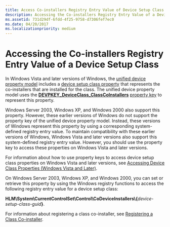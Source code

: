 ```yaml
---
title: Access Co-installers Registry Entry Value of Device Setup Class
description: Accessing the Co-installers Registry Entry Value of a Device Setup Class
ms.assetid: 731d29df-6fdd-4f25-9758-d7306fef7ec0
ms.date: 04/20/2017
ms.localizationpriority: medium
---
```


# Accessing the Co-installers Registry Entry Value of a Device Setup Class


In Windows Vista and later versions of Windows, the [unified device property model](unified-device-property-model--windows-vista-and-later-.md) includes a [device setup class property](accessing-device-setup-class-properties.md) that represents the co-installers that are installed for the class. The unified device property model uses the [**DEVPKEY_DeviceClass_ClassCoInstallers**](https://docs.microsoft.com/windows-hardware/drivers/install/devpkey-deviceclass-classcoinstallers) [property key](property-keys.md) to represent this property.

Windows Server 2003, Windows XP, and Windows 2000 also support this property. However, these earlier versions of Windows do not support the property key of the unified device property model. Instead, these versions of Windows represent this property by using a corresponding system-defined registry entry value. To maintain compatibility with these earlier versions of Windows, Windows Vista and later versions also support this system-defined registry entry value. However, you should use the property key to access these properties on Windows Vista and later versions.

For information about how to use property keys to access device setup class properties on Windows Vista and later versions, see [Accessing Device Class Properties (Windows Vista and Later)](accessing-device-class-properties--windows-vista-and-later-.md).

On Windows Server 2003, Windows XP, and Windows 2000, you can set or retrieve this property by using the Windows registry functions to access the following registry entry value for a device setup class:

**HLM\\System\\CurrentControlSet\\Control\\CoDeviceInstallers\\{**<em>device-setup-class-guid</em>**}**.

For information about registering a class co-installer, see [Registering a Class Co-installer](registering-a-class-co-installer.md).

 

 





